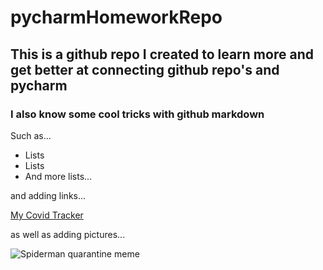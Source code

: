 # pycharmHomeworkRepo

## This is a github repo I created to learn more and get better at connecting github repo's and pycharm

### I also know some cool tricks with github markdown

Such as... 

- Lists
- Lists
- And more lists...

and adding links...

[My Covid Tracker](https://covidtrackerd39.000webhostapp.com/)

as well as adding pictures...

![Spiderman quarantine meme](https://i.kym-cdn.com/photos/images/facebook/001/787/640/23b.jpg)
